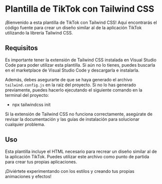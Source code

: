 # Plantilla de TikTok con Tailwind CSS

¡Bienvenido a esta plantilla de TikTok con Tailwind CSS! Aquí encontrarás el código fuente para crear un diseño similar al de la aplicación TikTok utilizando la librería Tailwind CSS.

## Requisitos

Es importante tener la extensión de Tailwind CSS instalada en Visual Studio Code para poder utilizar esta plantilla. Si aún no lo tienes, puedes buscarla en el marketplace de Visual Studio Code y descargarla e instalarla.

Además, debes asegurarte de que se haya generado el archivo `tailwind.config.js` en la raíz del proyecto. Si no lo has generado previamente, puedes hacerlo ejecutando el siguiente comando en la terminal del proyecto:

- npx tailwindcss init


Si la extensión de Tailwind CSS no funciona correctamente, asegúrate de revisar la documentación y las guías de instalación para solucionar cualquier problema.

## Uso

Esta plantilla incluye el HTML necesario para recrear un diseño similar al de la aplicación TikTok. Puedes utilizar este archivo como punto de partida para crear tus propias aplicaciones.

¡Diviértete experimentando con los estilos y creando tus propias animaciones y efectos!
